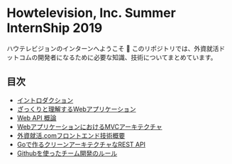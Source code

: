 # Howtelevision, Inc. Summer InternShip 2019

ハウテレビジョンのインターンへようこそ :tada:
このリポジトリでは、外資就活ドットコムの開発者になるために必要な知識、技術についてまとめています。

## 目次
- [イントロダクション](https://esa-pages.io/p/sharing/5008/posts/32725/f73d61349a557ee2d6b5.html)
- [ざっくりと理解するWebアプリケーション](https://esa-pages.io/p/sharing/5008/posts/32721/35ea1930c7fbcd49fd32.html)
- [Web API 概論](https://esa-pages.io/p/sharing/5008/posts/32723/e2b342e9ec0b6812d871.html)
- [WebアプリケーションにおけるMVCアーキテクチャ](https://esa-pages.io/p/sharing/5008/posts/32704/bdc18d1825cdbaff7635.html)
- [外資就活.comフロントエンド技術概要](https://esa-pages.io/p/sharing/5008/posts/32706/711e677044d27746ec40.html)
- [Goで作るクリーンアーキテクチャなREST API](https://esa-pages.io/p/sharing/5008/posts/32726/351c7ea2c1cde616aca8.html)
- [Githubを使ったチーム開発のルール](https://esa-pages.io/p/sharing/5008/posts/32725/f73d61349a557ee2d6b5.html)
